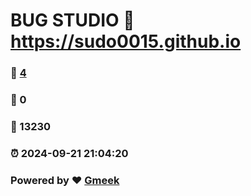 # BUG STUDIO :link: https://sudo0015.github.io 
### :page_facing_up: [4](https://sudo0015.github.io/tag.html) 
### :speech_balloon: 0 
### :hibiscus: 13230 
### :alarm_clock: 2024-09-21 21:04:20 
### Powered by :heart: [Gmeek](https://github.com/Meekdai/Gmeek)
